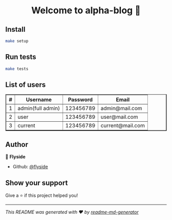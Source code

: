<h1 align="center">Welcome to alpha-blog 👋</h1>
<p>
</p>

## Install

```sh
make setup
```

## Run tests

```sh
make tests
```

## List of users

<table border="2">
  <tr>
    <th>#</th>
    <th>Username</th>
    <th>Password</th>
    <th>Email</th>
  </tr>
  <tr>
    <td>1</td>
    <td>admin(full admin)</td>
    <td>123456789</td>
    <td>admin@mail.com</td>
  </tr>
  <tr>
    <td>2</td>
    <td>user</td>
    <td>123456789</td>
    <td>user@mail.com</td>
  </tr>
  <tr>
    <td>3</td>
    <td>current</td>
    <td>123456789</td>
    <td>current@mail.com</td>
  </tr>
</table>

## Author

👤 **Flyside**

- Github: [@flyside](https://github.com/flyside)

## Show your support

Give a ⭐️ if this project helped you!

---

_This README was generated with ❤️ by [readme-md-generator](https://github.com/kefranabg/readme-md-generator)_

